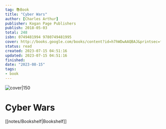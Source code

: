```yaml
---
tag: 📚Book
title: "Cyber Wars"
author: [Charles Arthur]
publisher: Kogan Page Publishers
publish: 2018-05-03
total: 248
isbn: 0749481994 9780749481995
cover: http://books.google.com/books/content?id=h7hWDwAAQBAJ&printsec=frontcover&img=1&zoom=1&edge=curl&source=gbs_api
status: read
created: 2023-07-15 04:51:16
updated: 2023-07-15 04:51:16
finished: 
date: "2023-08-15"
tags:
- book
---
```


![cover|150](http://books.google.com/books/content?id=h7hWDwAAQBAJ&printsec=frontcover&img=1&zoom=1&edge=curl&source=gbs_api)

# Cyber Wars
[[notes/Bookshelf|Bookshelf]]